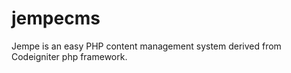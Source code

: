 jempecms
========

Jempe is an easy PHP content management system derived from Codeigniter php framework. 